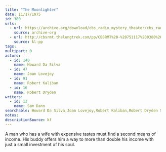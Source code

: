 ```yaml
---
title: "The Moonlighter"
date: 11/17/1975
id: 380
urls: 
  - url: https://archive.org/download/cbs_radio_mystery_theater/cbs_radio_mystery_theater-0351-0400.zip/cbs_radio_mystery_theater-0351-0400%2Fcbsrmt_0380_the_moonlighter.mp3
    source: archive-org
  - url: http://cbsrmt.thelongtrek.com/pp/CBSRMT%20-%20751117%200380%20The%20Moonlighter_pp.mp3
    source: kl-pp
tags: 
multipart: 0
actors:  
  - id: 140
    name: Howard Da Silva  
  - id: 47
    name: Joan Lovejoy  
  - id: 91
    name: Robert Kaliban  
  - id: 16
    name: Robert Dryden
writers:  
  - id: 13
    name: Sam Dann
searchable: Howard Da Silva,Joan Lovejoy,Robert Kaliban,Robert Dryden Sam Dann
notes: 
descriptionSource: kf
---
```

A man who has a wife with expensive tastes must find a second means of income. His buddy offers him a way to more than double his income with just a small investment of his soul.